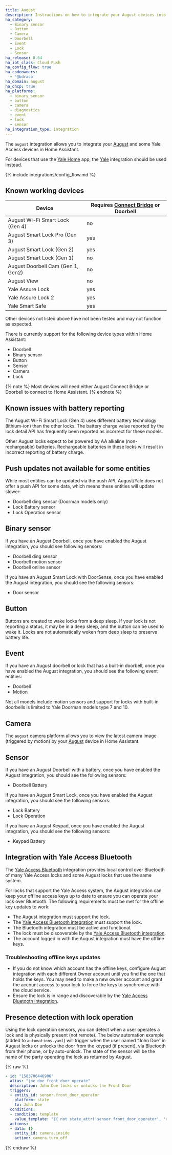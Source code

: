 ```yaml
---
title: August
description: Instructions on how to integrate your August devices into Home Assistant.
ha_category:
  - Binary sensor
  - Button
  - Camera
  - Doorbell
  - Event
  - Lock
  - Sensor
ha_release: 0.64
ha_iot_class: Cloud Push
ha_config_flow: true
ha_codeowners:
  - '@bdraco'
ha_domain: august
ha_dhcp: true
ha_platforms:
  - binary_sensor
  - button
  - camera
  - diagnostics
  - event
  - lock
  - sensor
ha_integration_type: integration
---
```


The `august` integration allows you to integrate your [August](https://august.com/) and some Yale Access devices in Home Assistant.

For devices that use the [Yale Home](https://yalehome.com/global) app, the [Yale](/integrations/yale) integration should be used instead.

{% include integrations/config_flow.md %}

## Known working devices

| Device                            | Requires [Connect Bridge](https://august.com/products/august-connect/) or Doorbell |
| --------------------------------- | ------------------------------------|
| August Wi-Fi Smart Lock (Gen 4) | no |
| August Smart Lock Pro (Gen 3) | yes |
| August Smart Lock (Gen 2) | yes |
| August Smart Lock (Gen 1) | no |
| August Doorbell Cam (Gen 1, Gen2) | no |
| August View | no |
| Yale Assure Lock | yes |
| Yale Assure Lock 2 | yes |
| Yale Smart Safe | yes |

Other devices not listed above have not been tested and may not function as expected.

There is currently support for the following device types within Home Assistant:

- Doorbell
- Binary sensor
- Button
- Sensor
- Camera
- Lock

{% note %}
Most devices will need either August Connect Bridge or Doorbell to connect to Home Assistant.
{% endnote %}

## Known issues with battery reporting

The August Wi-Fi Smart Lock (Gen 4) uses different battery technology (lithium-ion) than the other locks. The battery charge value reported by the lock detail API has frequently been reported as incorrect for these models.
		
Other August locks expect to be powered by AA alkaline (non-rechargeable) batteries. Rechargeable batteries in these locks will result in incorrect reporting of battery charge.

## Push updates not available for some entities

While most entities can be updated via the push API, August/Yale does not offer a push API for some data, which means these entities will update slower:

- Doorbell ding sensor (Doorman models only)
- Lock Battery sensor
- Lock Operation sensor

## Binary sensor

If you have an August Doorbell, once you have enabled the August integration, you should see following sensors:

- Doorbell ding sensor
- Doorbell motion sensor
- Doorbell online sensor

If you have an August Smart Lock with DoorSense, once you have enabled the August integration, you should see the following sensors:

- Door sensor

## Button

Buttons are created to wake locks from a deep sleep. If your lock is not reporting a status, it may be in a deep sleep, and the button can be used to wake it. Locks are not automatically woken from deep sleep to preserve battery life.

## Event

If you have an August doorbell or lock that has a built-in doorbell, once you have enabled the August integration, you should see the following event entities:

- Doorbell
- Motion

Not all models include motion sensors and support for locks with built-in doorbells is limited to Yale Doorman models type 7 and 10.

## Camera

The `august` camera platform allows you to view the latest camera image (triggered by motion) by your [August](https://august.com/) device in Home Assistant.

## Sensor

If you have an August Doorbell with a battery, once you have enabled the August integration, you should see the following sensors:

- Doorbell Battery

If you have an August Smart Lock, once you have enabled the August integration, you should see the following sensors:

- Lock Battery
- Lock Operation

If you have an August Keypad, once you have enabled the August integration, you should see the following sensors:

- Keypad Battery

## Integration with Yale Access Bluetooth

The [Yale Access Bluetooth](/integrations/yalexs_ble) integration provides local control over Bluetooth of many Yale Access locks and some August locks that use the same system.

For locks that support the Yale Access system, the August integration can keep your offline access keys up to date to ensure you can operate your lock over Bluetooth. The following requirements must be met for the offline key updates to work:

- The August integration must support the lock.
- The [Yale Access Bluetooth integration](/integrations/yalexs_ble) must support the lock.
- The Bluetooth integration must be active and functional.
- The lock must be discoverable by the [Yale Access Bluetooth integration](/integrations/yalexs_ble).
- The account logged in with the August integration must have the offline keys.

### Troubleshooting offline keys updates

- If you do not know which account has the offline keys, configure August integration with each different Owner account until you find the one that holds the keys. You may need to make a new owner account and grant the account access to your lock to force the keys to synchronize with the cloud service.
- Ensure the lock is in range and discoverable by the [Yale Access Bluetooth integration](/integrations/yalexs_ble).

## Presence detection with lock operation

Using the lock operation sensors, you can detect when a user operates a lock and is physically present (not remote). The below automation example (added to `automations.yaml`) will trigger when the user named “John Doe” in August locks or unlocks the door from the keypad (if present), via Bluetooth from their phone, or by auto-unlock. The state of the sensor will be the name of the party operating the lock as returned by August.

{% raw %}

```yaml
- id: "1583706446906"
  alias: "joe_doe_front_door_operate"
  description: John Doe locks or unlocks the Front Door
  triggers:
  - entity_id: sensor.front_door_operator
    platform: state
    to: John Doe
  conditions:
  - condition: template
    value_template: "{{ not state_attr('sensor.front_door_operator', 'remote') }}"
  actions:
  - data: {}
    entity_id: camera.inside
    action: camera.turn_off
```

{% endraw %}
